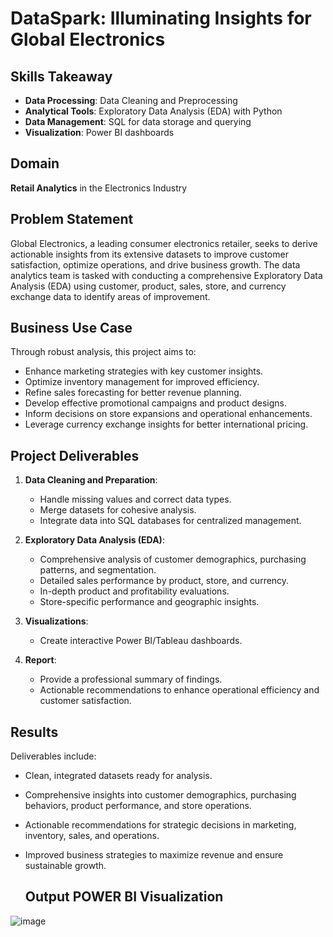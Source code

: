# DataSpark: Illuminating Insights for Global Electronics

## Skills Takeaway
- **Data Processing**: Data Cleaning and Preprocessing  
- **Analytical Tools**: Exploratory Data Analysis (EDA) with Python  
- **Data Management**: SQL for data storage and querying  
- **Visualization**: Power BI dashboards  

## Domain
**Retail Analytics** in the Electronics Industry

## Problem Statement
Global Electronics, a leading consumer electronics retailer, seeks to derive actionable insights from its extensive datasets to improve customer satisfaction, optimize operations, and drive business growth. The data analytics team is tasked with conducting a comprehensive Exploratory Data Analysis (EDA) using customer, product, sales, store, and currency exchange data to identify areas of improvement.

## Business Use Case
Through robust analysis, this project aims to:
- Enhance marketing strategies with key customer insights.
- Optimize inventory management for improved efficiency.
- Refine sales forecasting for better revenue planning.
- Develop effective promotional campaigns and product designs.
- Inform decisions on store expansions and operational enhancements.
- Leverage currency exchange insights for better international pricing.

## Project Deliverables
1. **Data Cleaning and Preparation**:  
   - Handle missing values and correct data types.  
   - Merge datasets for cohesive analysis.  
   - Integrate data into SQL databases for centralized management.  

2. **Exploratory Data Analysis (EDA)**:  
   - Comprehensive analysis of customer demographics, purchasing patterns, and segmentation.  
   - Detailed sales performance by product, store, and currency.  
   - In-depth product and profitability evaluations.  
   - Store-specific performance and geographic insights.  

3. **Visualizations**:  
   - Create interactive Power BI/Tableau dashboards.  

4. **Report**:  
   - Provide a professional summary of findings.  
   - Actionable recommendations to enhance operational efficiency and customer satisfaction.  

## Results
Deliverables include:
- Clean, integrated datasets ready for analysis.  
- Comprehensive insights into customer demographics, purchasing behaviors, product performance, and store operations.  
- Actionable recommendations for strategic decisions in marketing, inventory, sales, and operations.  
- Improved business strategies to maximize revenue and ensure sustainable growth.

  ## Output POWER BI Visualization
![image](https://github.com/user-attachments/assets/02cd2c39-e71b-4b9a-8f25-51833bd93e07)
